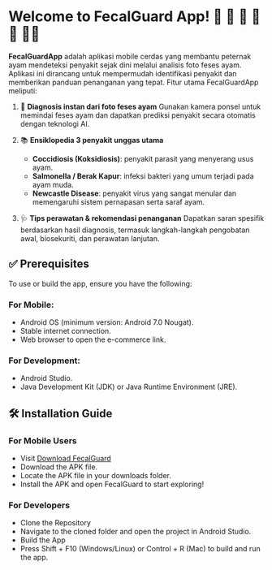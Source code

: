 # Welcome to FecalGuard App! 🐔 🐣 🐤 🐥 🐓 🐇🥚 
**FecalGuardApp** adalah aplikasi mobile cerdas yang membantu peternak ayam mendeteksi penyakit sejak dini melalui analisis foto feses ayam. Aplikasi ini dirancang untuk mempermudah identifikasi penyakit dan memberikan panduan penanganan yang tepat. Fitur utama FecalGuardApp meliputi:

1. 🐔 **Diagnosis instan dari foto feses ayam**
   Gunakan kamera ponsel untuk memindai feses ayam dan dapatkan prediksi penyakit secara otomatis dengan teknologi AI.

2. 📚 **Ensiklopedia 3 penyakit unggas utama**
   * **Coccidiosis (Koksidiosis)**: penyakit parasit yang menyerang usus ayam.
   * **Salmonella / Berak Kapur**: infeksi bakteri yang umum terjadi pada ayam muda.
   * **Newcastle Disease**: penyakit virus yang sangat menular dan memengaruhi sistem pernapasan serta saraf ayam.

3. 🩺 **Tips perawatan & rekomendasi penanganan**
   Dapatkan saran spesifik berdasarkan hasil diagnosis, termasuk langkah-langkah pengobatan awal, biosekuriti, dan perawatan lanjutan.

## ✅ Prerequisites
To use or build the app, ensure you have the following:

### For Mobile:
- Android OS (minimum version: Android 7.0 Nougat).
- Stable internet connection.
- Web browser to open the e-commerce link.

### For Development:
- Android Studio.
- Java Development Kit (JDK) or Java Runtime Environment (JRE).

## 🛠️ Installation Guide
### For Mobile Users
- Visit [Download FecalGuard](https://github.com/qnyara5/FecalGuard-App/blob/ba71040ad359cc2d6aadfb6743811ba38dbe21ad/app-debug.apk)
- Download the APK file.
- Locate the APK file in your downloads folder.
- Install the APK and open FecalGuard to start exploring!

### For Developers
- Clone the Repository
- Navigate to the cloned folder and open the project in Android Studio.
- Build the App
- Press Shift + F10 (Windows/Linux) or Control + R (Mac) to build and run the app.
